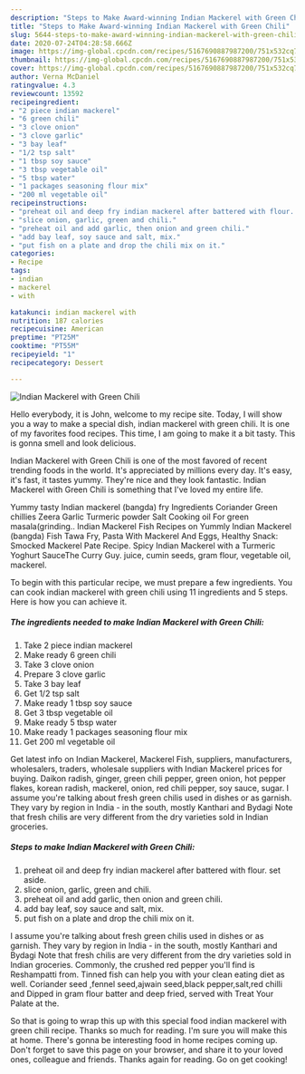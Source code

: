 ```yaml
---
description: "Steps to Make Award-winning Indian Mackerel with Green Chili"
title: "Steps to Make Award-winning Indian Mackerel with Green Chili"
slug: 5644-steps-to-make-award-winning-indian-mackerel-with-green-chili
date: 2020-07-24T04:28:58.666Z
image: https://img-global.cpcdn.com/recipes/5167690887987200/751x532cq70/indian-mackerel-with-green-chili-recipe-main-photo.jpg
thumbnail: https://img-global.cpcdn.com/recipes/5167690887987200/751x532cq70/indian-mackerel-with-green-chili-recipe-main-photo.jpg
cover: https://img-global.cpcdn.com/recipes/5167690887987200/751x532cq70/indian-mackerel-with-green-chili-recipe-main-photo.jpg
author: Verna McDaniel
ratingvalue: 4.3
reviewcount: 13592
recipeingredient:
- "2 piece indian mackerel"
- "6 green chili"
- "3 clove onion"
- "3 clove garlic"
- "3 bay leaf"
- "1/2 tsp salt"
- "1 tbsp soy sauce"
- "3 tbsp vegetable oil"
- "5 tbsp water"
- "1 packages seasoning flour mix"
- "200 ml vegetable oil"
recipeinstructions:
- "preheat oil and deep fry indian mackerel after battered with flour. set aside."
- "slice onion, garlic, green and chili."
- "preheat oil and add garlic, then onion and green chili."
- "add bay leaf, soy sauce and salt, mix."
- "put fish on a plate and drop the chili mix on it."
categories:
- Recipe
tags:
- indian
- mackerel
- with

katakunci: indian mackerel with 
nutrition: 187 calories
recipecuisine: American
preptime: "PT25M"
cooktime: "PT55M"
recipeyield: "1"
recipecategory: Dessert

---
```



![Indian Mackerel with Green Chili](https://img-global.cpcdn.com/recipes/5167690887987200/751x532cq70/indian-mackerel-with-green-chili-recipe-main-photo.jpg)

Hello everybody, it is John, welcome to my recipe site. Today, I will show you a way to make a special dish, indian mackerel with green chili. It is one of my favorites food recipes. This time, I am going to make it a bit tasty. This is gonna smell and look delicious.

Indian Mackerel with Green Chili is one of the most favored of recent trending foods in the world. It's appreciated by millions every day. It's easy, it's fast, it tastes yummy. They're nice and they look fantastic. Indian Mackerel with Green Chili is something that I've loved my entire life.

Yummy tasty Indian mackerel (bangda) fry Ingredients Coriander Green chillies Zeera Garlic Turmeric powder Salt Cooking oil For green masala(grinding.. Indian Mackerel Fish Recipes on Yummly Indian Mackerel (bangda) Fish Tawa Fry, Pasta With Mackerel And Eggs, Healthy Snack: Smocked Mackerel Pate Recipe. Spicy Indian Mackerel with a Turmeric Yoghurt SauceThe Curry Guy. juice, cumin seeds, gram flour, vegetable oil, mackerel.


To begin with this particular recipe, we must prepare a few ingredients. You can cook indian mackerel with green chili using 11 ingredients and 5 steps. Here is how you can achieve it.

<!--inarticleads1-->

##### The ingredients needed to make Indian Mackerel with Green Chili:

1. Take 2 piece indian mackerel
1. Make ready 6 green chili
1. Take 3 clove onion
1. Prepare 3 clove garlic
1. Take 3 bay leaf
1. Get 1/2 tsp salt
1. Make ready 1 tbsp soy sauce
1. Get 3 tbsp vegetable oil
1. Make ready 5 tbsp water
1. Make ready 1 packages seasoning flour mix
1. Get 200 ml vegetable oil


Get latest info on Indian Mackerel, Mackerel Fish, suppliers, manufacturers, wholesalers, traders, wholesale suppliers with Indian Mackerel prices for buying. Daikon radish, ginger, green chili pepper, green onion, hot pepper flakes, korean radish, mackerel, onion, red chili pepper, soy sauce, sugar. I assume you&#39;re talking about fresh green chilis used in dishes or as garnish. They vary by region in India - in the south, mostly Kanthari and Bydagi Note that fresh chilis are very different from the dry varieties sold in Indian groceries. 

<!--inarticleads2-->

##### Steps to make Indian Mackerel with Green Chili:

1. preheat oil and deep fry indian mackerel after battered with flour. set aside.
1. slice onion, garlic, green and chili.
1. preheat oil and add garlic, then onion and green chili.
1. add bay leaf, soy sauce and salt, mix.
1. put fish on a plate and drop the chili mix on it.


I assume you&#39;re talking about fresh green chilis used in dishes or as garnish. They vary by region in India - in the south, mostly Kanthari and Bydagi Note that fresh chilis are very different from the dry varieties sold in Indian groceries. Commonly, the crushed red pepper you&#39;ll find is Reshampatti from. Tinned fish can help you with your clean eating diet as well. Coriander seed ,fennel seed,ajwain seed,black pepper,salt,red chilli and Dipped in gram flour batter and deep fried, served with Treat Your Palate at the. 

So that is going to wrap this up with this special food indian mackerel with green chili recipe. Thanks so much for reading. I'm sure you will make this at home. There's gonna be interesting food in home recipes coming up. Don't forget to save this page on your browser, and share it to your loved ones, colleague and friends. Thanks again for reading. Go on get cooking!

